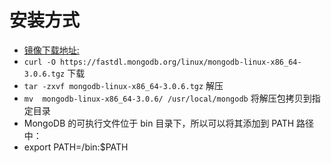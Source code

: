 # 安装方式
- [镜像下载地址:](https://www.mongodb.com/download-center#community)  
- `curl -O https://fastdl.mongodb.org/linux/mongodb-linux-x86_64-3.0.6.tgz` 下载  
- `tar -zxvf mongodb-linux-x86_64-3.0.6.tgz`   解压  
- `mv  mongodb-linux-x86_64-3.0.6/ /usr/local/mongodb`   将解压包拷贝到指定目录  
- MongoDB 的可执行文件位于 bin 目录下，所以可以将其添加到 PATH 路径中： 
- export PATH=<mongodb-install-directory>/bin:$PATH 